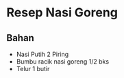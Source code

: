 # Resep Nasi Goreng

## Bahan
- Nasi Putih 2 Piring
- Bumbu racik nasi goreng 1/2 bks
- Telur 1 butir
